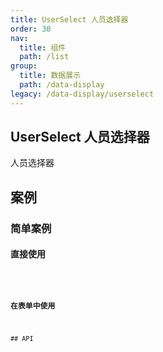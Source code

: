 ```yaml
---
title: UserSelect 人员选择器
order: 30
nav:
  title: 组件
  path: /list
group:
  title: 数据展示
  path: /data-display
legacy: /data-display/userselect
---
```


## UserSelect 人员选择器

人员选择器

## 案例

### 简单案例

#### 直接使用

<code src="./demo/demo1.tsx" />

#### 在表单中使用

<code src="./demo/demo2.tsx" />
## API
